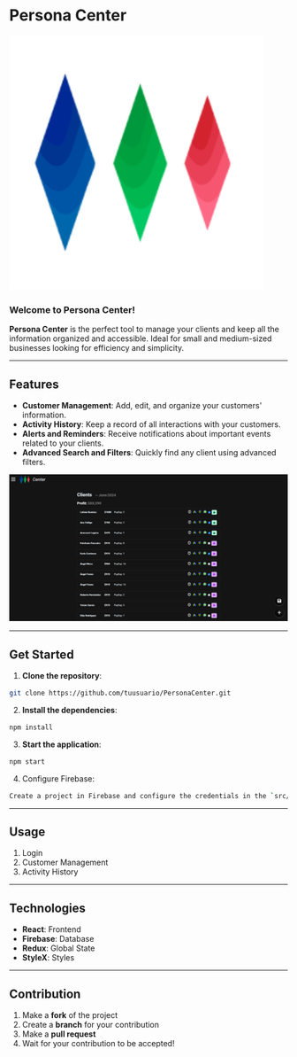 # Persona Center

![Persona Center Logo](./public/ic.svg)

### Welcome to **Persona Center**!

**Persona Center** is the perfect tool to manage your clients and keep all the information organized and accessible. Ideal for small and medium-sized businesses looking for efficiency and simplicity.

---

## Features

- **Customer Management**: Add, edit, and organize your customers' information.
- **Activity History**: Keep a record of all interactions with your customers.
- **Alerts and Reminders**: Receive notifications about important events related to your clients.
- **Advanced Search and Filters**: Quickly find any client using advanced filters.

![Screenshot of customer management](./public/pc.png)

---

## Get Started

1. **Clone the repository**:
 ```sh
 git clone https://github.com/tuusuario/PersonaCenter.git
 ```
2. **Install the dependencies**:
 ```sh
 npm install
 ```
3. **Start the application**:
 ```sh
 npm start
 ```
 4. Configure Firebase:
 ```sh
 Create a project in Firebase and configure the credentials in the `src/firebase.js` file
 ```
---

## Usage

1. Login
2. Customer Management
3. Activity History

---

## Technologies

- **React**: Frontend
- **Firebase**: Database
- **Redux**: Global State
- **StyleX**: Styles

---

## Contribution

1. Make a **fork** of the project
2. Create a **branch** for your contribution
3. Make a **pull request**
4. Wait for your contribution to be accepted!
